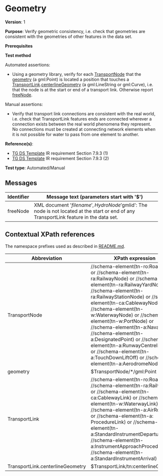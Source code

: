 # Geometry

**Version**: 1

**Purpose**: Verify geometric consistency, i.e. check that geometries are consistent with the geometries of other features in the data set.

**Prerequisites**

**Test method**

Automated assertions:

* Using a geometry library, verify for each [TransportNode](#TransportNode) that the [geometry](#geometry) (a gml:Point) is located a position that touches a [TransportLink](#TransportLink).[centerlineGeometry](#centerlineGeometry) (a gml:LineString or gml:Curve), i.e. that the node is at the start or end of a transport link. Otherwise report [freeNode](#freeNode).

Manual assertions:

* Verify that transport link connections are consistent with the real world, i.e. check that TransportLink features ends are connected wherever a connection exists between the real world phenomena they represent. No connections must be created at connecting network elements when it is not possible for water to pass from one element to another.

**Reference(s)**: 

* [TG DS Template](http://inspire.ec.europa.eu/id/ats/data-tn/3.1/tn-as/README#ref_TG_DS_tmpl) IR requirement Section 7.9.3 (1)
* [TG DS Template](http://inspire.ec.europa.eu/id/ats/data-tn/3.1/tn-as/README#ref_TG_DS_tmpl) IR requirement Section 7.9.3 (2)

**Test type**: Automated/Manual

## Messages

Identifier  |  Message text (parameters start with '$')
---------------------------------------------------------- | -------------------------------------------------------------------------
freeNode <a name="freeNode"/>  |  XML document '$filename', HydroNode '$gmlid': The node is not located at the start or end of any TransportLink feature in the data set.

## Contextual XPath references

The namespace prefixes used as described in [README.md](http://inspire.ec.europa.eu/id/ats/data-tn/3.1/tn-as/README#namespaces).

Abbreviation                                               |  XPath expression
---------------------------------------------------------- | -------------------------------------------------------------------------
TransportNode <a name="TransportNode"></a> 	| 	//schema-element(tn-ro:RoadNode) or //schema-element(tn-ra:RailwayNode) or //schema-element(tn-ra:RailwayYardNode) or //schema-element(tn-ra:RailwayStationNode) or //schema-element(tn-ca:CablewayNode) or //schema-element(tn-w:WaterwayNode) or //schema-element(tn-w:PortNode) or //schema-element(tn-a:Navaid) or //schema-element(tn-a:DesignatedPoint) or //schema-element(tn-a:RunwayCentrelinePoint) or //schema-element(tn-a:TouchDownLiftOff) or //schema-element(tn-a:AerodromeNode)
geometry <a name="geometry"></a>   | $TransportNode/*/gml:Point
TransportLink <a name="TransportLink"></a> 	| 	//schema-element(tn-ro:RoadLink) or //schema-element(tn-ra:RailwayLink) or //schema-element(tn-ca:CablewayLink) or //schema-element(tn-w:WaterwayLink) or //schema-element(tn-a:AirRouteLink) or //schema-element(tn-a: ProcedureLink) or //schema-element(tn-a:StandardInstrumentDeparture) or //schema-element(tn-a:InstrumentApproachProcedure) or //schema-element(tn-a:StandardInstrumentArrival)
TransportLink.centerlineGeometry <a name="centerlineGeometry"></a>   | $TransportLink/tn:centerlineGeometry 